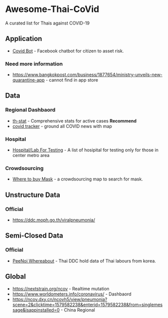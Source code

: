 # Awesome-Thai-CoVid
A curated list for Thais against COVID-19

## Application
 - [Covid Bot](https://m.me/covid19bot) - Facebook chatbot for citizen to asset risk.
 
### Need more information
 - <https://www.bangkokpost.com/business/1877654/ministry-unveils-new-quarantine-app> - cannot find in app store

## Data
### Regional Dashbaord
 - [th-stat](http://th-stat.com/) - Comprehensive stats for active cases **Recommend**
 - [covid tracker](https://covidtracker.5lab.co/) - ground all COVID news with map

### Hospital
 - [Hospital/Lab For Testing](https://droidsans.com/18-hospital-free-covid-19-test-nostra-maps-location/?fbclid=IwAR2xLo6IGTPFDXLXfIc76dt1cdVogfG2h2ShLXPDih-b-_Z2eBqvLQxgy7U) - A list of hosipital for testing only for those in center metro area
### Crowdsourcing
 - [Where to buy Mask](https://futureforwardparty.org/%E0%B8%9E%E0%B8%B4%E0%B8%81%E0%B8%B1%E0%B8%94%E0%B8%AB%E0%B8%B2%E0%B8%8B%E0%B8%B7%E0%B9%89%E0%B8%AD%E0%B8%AB%E0%B8%99%E0%B9%89%E0%B8%B2%E0%B8%81%E0%B8%B2%E0%B8%81) - a crowdsourcing map to search for mask. 

## Unstructure Data
### Official
 - <https://ddc.moph.go.th/viralpneumonia/> 
 
## Semi-Closed Data
### Official 
 - [PeeNoi Whereabout](https://www.facebook.com/insideudon/posts/2676364612490379) - Thai DDC hold data of Thai labours from korea.

## Global
 - <https://nextstrain.org/ncov> - Realtime mutation
 - <https://www.worldometers.info/coronavirus/> - Dashbaord
 - <https://ncov.dxy.cn/ncovh5/view/pneumonia?scene=2&clicktime=1579582238&enterid=1579582238&from=singlemessage&isappinstalled=0> - China Regional
 
 
